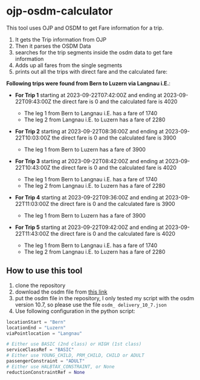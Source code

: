 # ojp-osdm-calculator

This tool uses OJP and OSDM to get Fare information for a trip.

1. It gets the Trip information from OJP
2. Then it parses the OSDM Data
3. searches for the trip segments inside the osdm data to get fare information
4. Adds up all fares from the single segments
5. prints out all the trips with direct fare and the calculated fare:

**Following trips were found from Bern to Luzern via Langnau i.E.**:
- **For Trip 1** starting at 2023-09-22T07:42:00Z and ending at 2023-09-22T09:43:00Z the direct fare is 0 and the calculated fare is 4020
    - The leg 1 from Bern to Langnau i.E. has a fare of 1740
    - The leg 2 from Langnau i.E. to Luzern has a fare of 2280

- **For Trip 2** starting at 2023-09-22T08:36:00Z and ending at 2023-09-22T10:03:00Z the direct fare is 0 and the calculated fare is 3900
    - The leg 1 from Bern to Luzern has a fare of 3900

- **For Trip 3** starting at 2023-09-22T08:42:00Z and ending at 2023-09-22T10:43:00Z the direct fare is 0 and the calculated fare is 4020
    - The leg 1 from Bern to Langnau i.E. has a fare of 1740
    - The leg 2 from Langnau i.E. to Luzern has a fare of 2280

- **For Trip 4** starting at 2023-09-22T09:36:00Z and ending at 2023-09-22T11:03:00Z the direct fare is 0 and the calculated fare is 3900
    - The leg 1 from Bern to Luzern has a fare of 3900

- **For Trip 5** starting at 2023-09-22T09:42:00Z and ending at 2023-09-22T11:43:00Z the direct fare is 0 and the calculated fare is 4020
    - The leg 1 from Bern to Langnau i.E. has a fare of 1740
    - The leg 2 from Langnau i.E. to Luzern has a fare of 2280

## How to use this tool

1. clone the repository
2. download the osdm file from [this link](https://opentransportdata.swiss/de/dataset/osdm-offline)
3. put the osdm file in the repository, I only tested my script with the osdm version 10.7, so please use the file `osdm_ delivery_10_7.json`
4. Use following configuration in the python script:

```python
locationStart = "Bern"
locationEnd = "Luzern"
viaPointlocation = "Langnau"

# Either use BASIC (2nd class) or HIGH (1st class)
serviceClassRef = "BASIC"
# Either use YOUNG_CHILD, PRM_CHILD, CHILD or ADULT
passengerConstraint = "ADULT"
# Either use HALBTAX_CONSTRAINT, or None  
reductionConstraintRef = None

